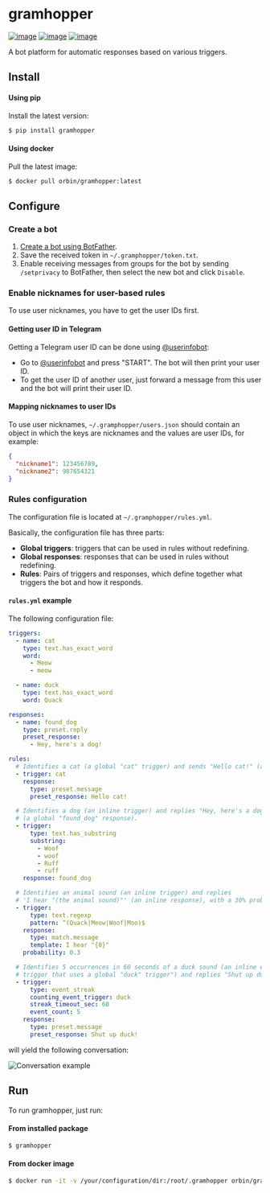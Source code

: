 # gramhopper
[![image](https://img.shields.io/pypi/v/gramhopper.svg)](https://pypi.org/project/gramhopper/)
[![image](https://img.shields.io/pypi/l/gramhopper.svg)](https://pypi.org/project/gramhopper/)
[![image](https://img.shields.io/pypi/pyversions/gramhopper.svg)](https://pypi.org/project/gramhopper/)

A bot platform for automatic responses based on various triggers.

## Install
#### Using pip
Install the latest version:
```bash
$ pip install gramhopper
```

#### Using docker
Pull the latest image: 
```bash
$ docker pull orbin/gramhopper:latest
```

## Configure

### Create a bot
1. [Create a bot using BotFather](https://core.telegram.org/bots#6-botfather).
2. Save the received token in `~/.gramphopper/token.txt`.
3. Enable receiving messages from groups for the bot by sending `/setprivacy` to BotFather,
 then select the new bot and click `Disable`. 

### Enable nicknames for user-based rules
To use user nicknames, you have to get the user IDs first.

#### Getting user ID in Telegram
Getting a Telegram user ID can be done using [@userinfobot](https://telegram.me/userinfobot):
* Go to [@userinfobot](https://telegram.me/userinfobot) and press "START". 
    The bot will then print your user ID.
* To get the user ID of another user, just forward a message from this user and the bot will print their user ID. 

#### Mapping nicknames to user IDs
To use user nicknames, `~/.gramphopper/users.json` should contain an object in which the keys 
are nicknames and the values are user IDs, for example:
```json
{
  "nickname1": 123456789,
  "nickname2": 987654321
}
``` 

### Rules configuration
The configuration file is located at `~/.gramphopper/rules.yml`.
 
Basically, the configuration file has three parts:
* **Global triggers**: triggers that can be used in rules without redefining.
* **Global responses**: responses that can be used in rules without redefining.
* **Rules**: Pairs of triggers and responses, which define together what triggers the bot and how it responds.

#### `rules.yml` example
The following configuration file:
```yaml
triggers:
  - name: cat
    type: text.has_exact_word
    word:
      - Meow
      - meow

  - name: duck
    type: text.has_exact_word
    word: Quack

responses:
  - name: found_dog
    type: preset.reply
    preset_response:
      - Hey, here's a dog!

rules:
  # Identifies a cat (a global "cat" trigger) and sends "Hello cat!" (an inline response).
  - trigger: cat
    response:
      type: preset.message
      preset_response: Hello cat!

  # Identifies a dog (an inline trigger) and replies "Hey, here's a dog!"
  # (a global "found_dog" response).
  - trigger:
      type: text.has_substring
      substring:
        - Woof
        - woof
        - Ruff
        - ruff
    response: found_dog

  # Identifies an animal sound (an inline trigger) and replies 
  # 'I hear "(the animal sound)"' (an inline response), with a 30% probability.
  - trigger:
      type: text.regexp
      pattern: ^(Quack|Meow|Woof|Moo)$
    response:
      type: match.message
      template: I hear "{0}"
    probability: 0.3

  # Identifies 5 occurrences in 60 seconds of a duck sound (an inline event_streak
  # trigger that uses a global "duck" trigger") and replies "Shut up duck!".
  - trigger:
      type: event_streak
      counting_event_trigger: duck
      streak_timeout_sec: 60
      event_count: 5
    response:
      type: preset.message
      preset_response: Shut up duck!
```
will yield the following conversation:

![](https://raw.githubusercontent.com/OrBin/gramhopper/master/demo.gif "Conversation example")


## Run
To run gramhopper, just run:
#### From installed package

```bash
$ gramhopper
```

#### From docker image
```bash
$ docker run -it -v /your/configuration/dir:/root/.gramhopper orbin/gramhopper:latest
```
